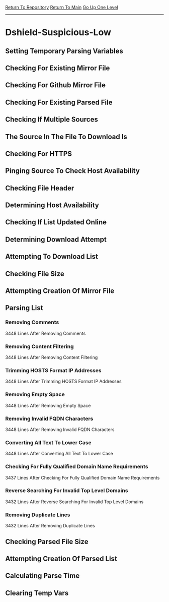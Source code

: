 [Return To Repository](https://github.com/deathbybandaid/piholeparser/)
[Return To Main](https://github.com/deathbybandaid/piholeparser/blob/master/RecentRunLogs/Mainlog.md)
[Go Up One Level](https://github.com/deathbybandaid/piholeparser/blob/master/RecentRunLogs/TopLevelScripts/30-Processing-Blacklists.md)
____________________________________
# Dshield-Suspicious-Low
## Setting Temporary Parsing Variables
## Checking For Existing Mirror File
## Checking For Github Mirror File
## Checking For Existing Parsed File
## Checking If Multiple Sources
## The Source In The File To Download Is
## Checking For HTTPS
## Pinging Source To Check Host Availability
## Checking File Header
## Determining Host Availability
## Checking If List Updated Online
## Determining Download Attempt
## Attempting To Download List
## Checking File Size
## Attempting Creation Of Mirror File
## Parsing List
### Removing Comments
3448 Lines After Removing Comments
### Removing Content Filtering
3448 Lines After Removing Content Filtering
### Trimming HOSTS Format IP Addresses
3448 Lines After Trimming HOSTS Format IP Addresses
### Removing Empty Space
3448 Lines After Removing Empty Space
### Removing Invalid FQDN Characters
3448 Lines After Removing Invalid FQDN Characters
### Converting All Text To Lower Case
3448 Lines After Converting All Text To Lower Case
### Checking For Fully Qualified Domain Name Requirements
3437 Lines After Checking For Fully Qualified Domain Name Requirements
### Reverse Searching For Invalid Top Level Domains
3432 Lines After Reverse Searching For Invalid Top Level Domains
### Removing Duplicate Lines
3432 Lines After Removing Duplicate Lines
## Checking Parsed File Size
## Attempting Creation Of Parsed List
## Calculating Parse Time
## Clearing Temp Vars
